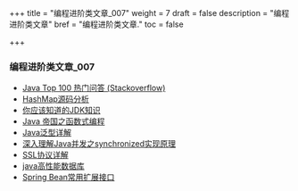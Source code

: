 +++
title = "编程进阶类文章_007"
weight = 7
draft = false
description = "编程进阶类文章"
bref = "编程进阶类文章."
toc = false

+++

### 编程进阶类文章_007
- [Java Top 100 热门问答 (Stackoverflow)](https://github.com/giantray/stackoverflow-java-top-qa)
- [HashMap源码分析](https://www.ziwenxie.site/2017/06/04/java-hashmap/)
- [你应该知道的JDK知识](http://www.jianshu.com/p/e79c10c321da)
- [Java 帝国之函数式编程](https://mp.weixin.qq.com/s?__biz=MzAxOTc0NzExNg==&mid=2665513149&idx=1&sn=00e563fbd09c9cf9e2ac4283d43cccf1&scene=21#wechat_redirect)
- [Java泛型详解](https://www.ziwenxie.site/2017/03/01/java-generic/)
- [深入理解Java并发之synchronized实现原理](http://blog.csdn.net/javazejian/article/details/72828483)
- [SSL协议详解](http://kb.cnblogs.com/page/162080/)
- [java高性能数据库](https://juejin.im/post/594a37a7128fe1006a663a3b)
- [Spring Bean常用扩展接口](http://blog.csdn.net/liupeng_family/article/details/53587452)
